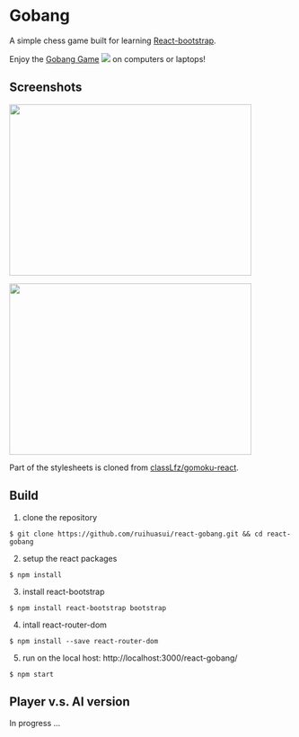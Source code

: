 # Gobang 
A simple chess game built for learning [React-bootstrap](https://react-bootstrap.github.io/).<br/>

Enjoy the [Gobang Game](http://ruihuasui.github.io/react-gobang/) 
<image src="https://github.com/ruihuasui/react-gobang/blob/master/src/images/logo.png"/>
on computers or laptops!

## Screenshots
<image width="431px" height="305px" src="https://github.com/ruihuasui/_files/blob/master/gobang/screenshot2.png"/>

<image width="431px" height="305px" src="https://github.com/ruihuasui/_files/blob/master/gobang/screenshot.png"/><br/>

Part of the stylesheets is cloned from [classLfz/gomoku-react](https://github.com/classLfz/gomoku-react).

## Build
1. clone the repository
```
$ git clone https://github.com/ruihuasui/react-gobang.git && cd react-gobang
```
2. setup the react packages
```
$ npm install
```
3. install react-bootstrap
```
$ npm install react-bootstrap bootstrap
```
4. intall react-router-dom
```
$ npm install --save react-router-dom
```
5. run on the local host: http://localhost:3000/react-gobang/
```
$ npm start
```

## Player v.s. AI version
In progress ...
